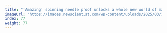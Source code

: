 ```yaml
---
title: "'Amazing' spinning needle proof unlocks a whole new world of maths"
imageUrl: "https://images.newscientist.com/wp-content/uploads/2025/03/10144418/SEI_243316000.jpg?width=788"
index: 77
weight: 77
---
```

